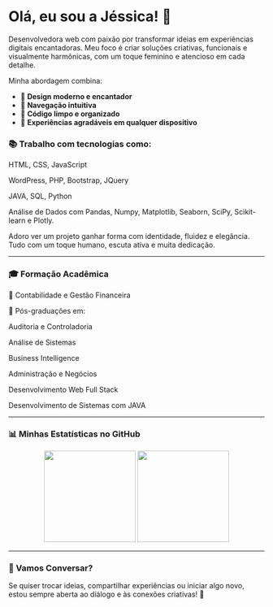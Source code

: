 # Olá, eu sou a Jéssica! 🌸

Desenvolvedora web com paixão por transformar ideias em experiências digitais encantadoras. Meu foco é criar soluções criativas, funcionais e visualmente harmônicas, com um toque feminino e atencioso em cada detalhe.

Minha abordagem combina:

* 🌟 **Design moderno e encantador**
* 🔎 **Navegação intuitiva**
* 📝 **Código limpo e organizado**
* 🚀 **Experiências agradáveis em qualquer dispositivo**

### 📚 Trabalho com tecnologias como:

HTML, CSS, JavaScript

WordPress, PHP, Bootstrap, JQuery

JAVA, SQL, Python

Análise de Dados com Pandas, Numpy, Matplotlib, Seaborn, SciPy, Scikit-learn e Plotly.

Adoro ver um projeto ganhar forma com identidade, fluidez e elegância. Tudo com um toque humano, escuta ativa e muita dedicação.

---

### 🎓 Formação Acadêmica

💼 Contabilidade e Gestão Financeira

🌟 Pós-graduações em:

Auditoria e Controladoria

Análise de Sistemas

Business Intelligence

Administração e Negócios

Desenvolvimento Web Full Stack

Desenvolvimento de Sistemas com JAVA

---

### 📊 Minhas Estatísticas no GitHub

<div align="center">
  <img height="180em" src="https://github-readme-stats.vercel.app/api?username=JessicaSTMatos&show_icons=true&theme=dracula" />
  <img height="180em" src="https://github-readme-stats.vercel.app/api/top-langs/?username=JessicaSTMatos&layout=compact&langs_count=8&theme=dracula"/>
</div>

---

### 🌸 Vamos Conversar?

Se quiser trocar ideias, compartilhar experiências ou iniciar algo novo, estou sempre aberta ao diálogo e às conexões criativas! 💖
